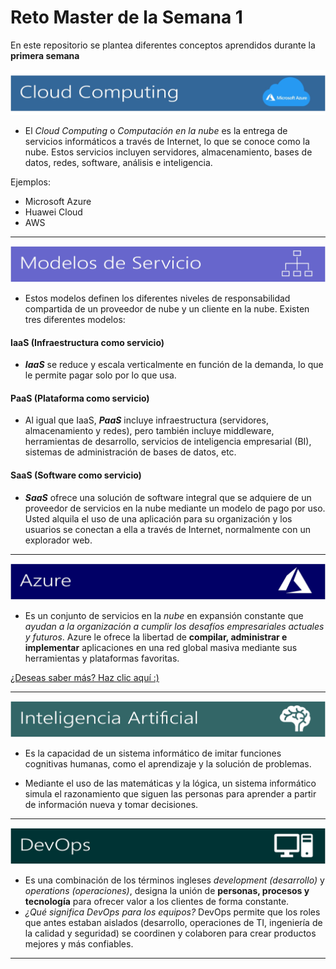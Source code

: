 # Reto Master de la Semana 1

 En este repositorio se plantea diferentes conceptos aprendidos durante la **primera semana**

![Cloud Computing](img/c1.jpg)

* El *Cloud Computing* o *Computación en la nube* es la entrega de servicios informáticos a través de Internet, lo que se conoce como la nube. Estos servicios incluyen servidores, almacenamiento, bases de datos, redes, software, análisis e inteligencia. 

Ejemplos:
* Microsoft Azure
* Huawei Cloud
* AWS

***

![Cloud Computing](img/c2.jpg)

* Estos modelos definen los diferentes niveles de responsabilidad compartida de un proveedor de nube y un cliente en la nube. Existen tres diferentes modelos:

#### IaaS (Infraestructura como servicio)
* ***IaaS*** se reduce y escala verticalmente en función de la demanda, lo que le permite pagar solo por lo que usa. 

#### PaaS (Plataforma como servicio)
* Al igual que IaaS, ***PaaS*** incluye infraestructura (servidores, almacenamiento y redes), pero también incluye middleware, herramientas de desarrollo, servicios de inteligencia empresarial (BI), sistemas de administración de bases de datos, etc. 

#### SaaS (Software como servicio)
* ***SaaS*** ofrece una solución de software integral que se adquiere de un proveedor de servicios en la nube mediante un modelo de pago por uso. Usted alquila el uso de una aplicación para su organización y los usuarios se conectan a ella a través de Internet, normalmente con un explorador web. 

***

![Cloud Computing](img/c3.jpg)

* Es un conjunto de servicios en la *nube* en expansión constante que *ayudan a la organización a cumplir los desafíos empresariales actuales y futuros*. Azure le ofrece la libertad de **compilar, administrar e implementar** aplicaciones en una red global masiva mediante sus herramientas y plataformas favoritas.

<a href="https://azure.microsoft.com/es-es/overview/what-is-azure/">¿Deseas saber más? Haz clic aquí :)</a>

***
![Cloud Computing](img/c4.jpg)
* Es la capacidad de un sistema informático de imitar funciones cognitivas humanas, como el aprendizaje y la solución de problemas.

* Mediante el uso de las matemáticas y la lógica, un sistema informático simula el razonamiento que siguen las personas para aprender a partir de información nueva y tomar decisiones.

***

![Cloud Computing](img/c5.jpg)

* Es una combinación de los términos ingleses *development (desarrollo)* y *operations (operaciones)*, designa la unión de **personas, procesos y tecnología** para ofrecer valor a los clientes de forma constante.
* *¿Qué significa DevOps para los equipos?* DevOps permite que los roles que antes estaban aislados (desarrollo, operaciones de TI, ingeniería de la calidad y seguridad) se coordinen y colaboren para crear productos mejores y más confiables.

***
